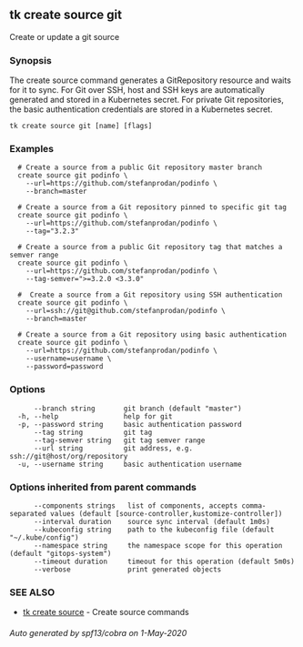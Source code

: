 ## tk create source git

Create or update a git source

### Synopsis


The create source command generates a GitRepository resource and waits for it to sync.
For Git over SSH, host and SSH keys are automatically generated and stored in a Kubernetes secret.
For private Git repositories, the basic authentication credentials are stored in a Kubernetes secret.

```
tk create source git [name] [flags]
```

### Examples

```
  # Create a source from a public Git repository master branch
  create source git podinfo \
    --url=https://github.com/stefanprodan/podinfo \
    --branch=master

  # Create a source from a Git repository pinned to specific git tag
  create source git podinfo \
    --url=https://github.com/stefanprodan/podinfo \
    --tag="3.2.3"

  # Create a source from a public Git repository tag that matches a semver range
  create source git podinfo \
    --url=https://github.com/stefanprodan/podinfo \
    --tag-semver=">=3.2.0 <3.3.0"

  #  Create a source from a Git repository using SSH authentication
  create source git podinfo \
    --url=ssh://git@github.com/stefanprodan/podinfo \
    --branch=master

  # Create a source from a Git repository using basic authentication
  create source git podinfo \
    --url=https://github.com/stefanprodan/podinfo \
    --username=username \
    --password=password

```

### Options

```
      --branch string       git branch (default "master")
  -h, --help                help for git
  -p, --password string     basic authentication password
      --tag string          git tag
      --tag-semver string   git tag semver range
      --url string          git address, e.g. ssh://git@host/org/repository
  -u, --username string     basic authentication username
```

### Options inherited from parent commands

```
      --components strings   list of components, accepts comma-separated values (default [source-controller,kustomize-controller])
      --interval duration    source sync interval (default 1m0s)
      --kubeconfig string    path to the kubeconfig file (default "~/.kube/config")
      --namespace string     the namespace scope for this operation (default "gitops-system")
      --timeout duration     timeout for this operation (default 5m0s)
      --verbose              print generated objects
```

### SEE ALSO

* [tk create source](tk_create_source.md)	 - Create source commands

###### Auto generated by spf13/cobra on 1-May-2020
